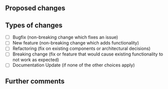 ## Proposed changes

<!-- Describe the big picture of your changes here to communicate to the maintainers why we should accept this pull request. If it fixes a bug or resolves a feature request, be sure to link to that issue. -->

## Types of changes

<!-- What types of changes does your code introduce?
_Put an `x` in the boxes that apply_ -->

-   [ ] Bugfix (non-breaking change which fixes an issue)
-   [ ] New feature (non-breaking change which adds functionality)
-   [ ] Refactoring (fix on existing components or architectural decisions)
-   [ ] Breaking change (fix or feature that would cause existing functionality to not work as expected)
-   [ ] Documentation Update (if none of the other choices apply)

<!-- ## Checklist

_Put an `x` in the boxes that apply.

- [ ] I have added tests that prove my fix is effective or that my feature works
- [ ] I have added necessary documentation (if appropriate)
-->

## Further comments

<!-- If this is a relatively large or complex change, kick off the discussion by explaining why you chose the solution you did and what alternatives you considered, etc...

❤️ Thank you!
-->
